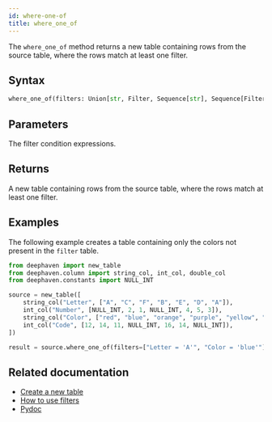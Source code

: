 ```yaml
---
id: where-one-of
title: where_one_of
---
```


The `where_one_of` method returns a new table containing rows from the source table, where the rows match at least one filter.

## Syntax

```python syntax
where_one_of(filters: Union[str, Filter, Sequence[str], Sequence[Filter]]) -> Table
```

## Parameters

<ParamTable>
<Param name="filters" type="Union[str, Filter, Sequence[str], Sequence[Filter]]">

The filter condition expressions.

</Param>
</ParamTable>

## Returns

A new table containing rows from the source table, where the rows match at least one filter.

## Examples

The following example creates a table containing only the colors not present in the `filter` table.

```python order=source,result
from deephaven import new_table
from deephaven.column import string_col, int_col, double_col
from deephaven.constants import NULL_INT

source = new_table([
    string_col("Letter", ["A", "C", "F", "B", "E", "D", "A"]),
    int_col("Number", [NULL_INT, 2, 1, NULL_INT, 4, 5, 3]),
    string_col("Color", ["red", "blue", "orange", "purple", "yellow", "pink", "blue"]),
    int_col("Code", [12, 14, 11, NULL_INT, 16, 14, NULL_INT]),
])

result = source.where_one_of(filters=["Letter = 'A'", "Color = 'blue'"])
```

## Related documentation

- [Create a new table](../../../how-to-guides/new-table.md)
- [How to use filters](../../../how-to-guides/use-filters.md)
- [Pydoc](https://deephaven.io/core/pydoc/code/deephaven.table.html#deephaven.table.Table.where_one_of)
